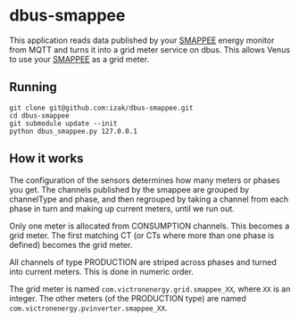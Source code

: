 # dbus-smappee

This application reads data published by your [SMAPPEE][smappee] energy monitor
from MQTT and turns it into a grid meter service on dbus. This allows
Venus to use your [SMAPPEE][smappee] as a grid meter.

## Running

    git clone git@github.com:izak/dbus-smappee.git
    cd dbus-smappee
    git submodule update --init
    python dbus_smappee.py 127.0.0.1

## How it works

The configuration of the sensors determines how many meters or phases you get.
The channels published by the smappee are grouped by channelType and phase, and
then regrouped by taking a channel from each phase in turn and making up
current meters, until we run out.

Only one meter is allocated from CONSUMPTION channels. This becomes a grid
meter. The first matching CT (or CTs where more than one phase is
defined) becomes the grid meter.

All channels of type PRODUCTION are striped across phases and turned into
current meters. This is done in numeric order.

The grid meter is named `com.victronenergy.grid.smappee_XX`, where `XX` is an
integer. The other meters (of the PRODUCTION type) are named
`com.victronenergy.pvinverter.smappee_XX`.

[smappee]: https://www.smappee.com/
